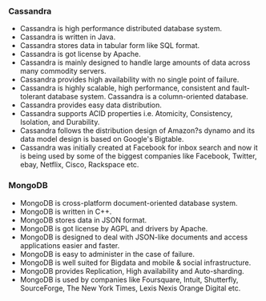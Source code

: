 ### Cassandra
- Cassandra is high performance distributed database system.	
- Cassandra is written in Java.	
- Cassandra stores data in tabular form like SQL format.	
- Cassandra is got license by Apache.	
- Cassandra is mainly designed to handle large amounts of data across many commodity servers.	
- Cassandra provides high availability with no single point of failure.	
- Cassandra is highly scalable, high performance, consistent and fault-tolerant database system. Cassandra is a column-oriented database.
- Cassandra provides easy data distribution.
- Cassandra supports ACID properties i.e. Atomicity, Consistency, Isolation, and Durability.
- Cassandra follows the distribution design of Amazon?s dynamo and its data model design is based on Google's Bigtable.
- Cassandra was initially created at Facebook for inbox search and now it is being used by some of the biggest companies like Facebook, Twitter, ebay, Netflix, Cisco, Rackspace etc.

### MongoDB
- MongoDB is cross-platform document-oriented database system.
- MongoDB is written in C++.
- MongoDB stores data in JSON format.
- MongoDB is got license by AGPL and drivers by Apache.
- MongoDB is designed to deal with JSON-like documents and access applications easier and faster.
- MongoDB is easy to administer in the case of failure.
- MongoDB is well suited for Bigdata and mobile & social infrastructure.
- MongoDB provides Replication, High availability and Auto-sharding.
- MongoDB is used by companies like Foursquare, Intuit, Shutterfly, SourceForge, The New York Times, Lexis Nexis Orange Digital etc.